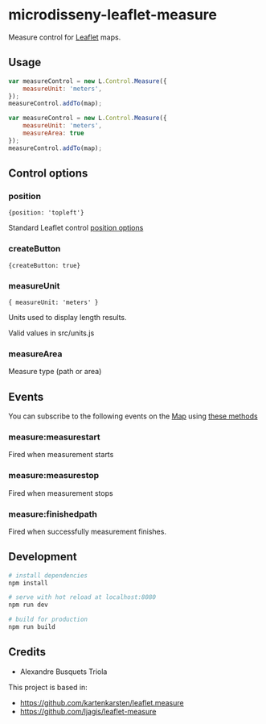 # microdisseny-leaflet-measure

Measure control for [Leaflet](http://leafletjs.com) maps.


## Usage


```javascript
var measureControl = new L.Control.Measure({
    measureUnit: 'meters',
});
measureControl.addTo(map);
```

```javascript
var measureControl = new L.Control.Measure({
    measureUnit: 'meters',
    measureArea: true
});
measureControl.addTo(map);
```


## Control options

### position

`{position: 'topleft'}`

Standard Leaflet control [position options](http://leafletjs.com/reference.html#control-positions)

### createButton

`{createButton: true}`

### measureUnit

`{ measureUnit: 'meters' }`

Units used to display length results.

Valid values in src/units.js


### measureArea

Measure type (path or area)


## Events

You can subscribe to the following events on the [Map](http://leafletjs.com/reference.html#map-class) using [these methods](http://leafletjs.com/reference.html#events)

### measure:measurestart

Fired when measurement starts

### measure:measurestop

Fired when measurement stops

### measure:finishedpath

Fired when successfully measurement finishes.

## Development

``` bash
# install dependencies
npm install

# serve with hot reload at localhost:8080
npm run dev

# build for production
npm run build

```

## Credits

- Alexandre Busquets Triola

This project is based in:

- https://github.com/kartenkarsten/leaflet.measure
- https://github.com/ljagis/leaflet-measure
